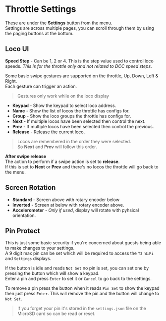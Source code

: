 # Throttle Settings

These are under the **Settings** button from the menu.\
Settings are across multiple pages, you can scroll through them by using the paging buttons at the bottom.

## Loco UI

**Speed Step** - Can be 1, 2 or 4. This is the step value used to control loco speeds. *This is for the throttle only and not related to DCC speed steps*.

Some basic swipe gestures are supported on the throttle, Up, Down, Left & Right.\
Each gesture can trigger an action.

> Gestures only work while on the loco display

* **Keypad** - Show the keypad to select loco address.
* **Name** - Show the list of locos the throttle has configs for.
* **Group** - Show the loco groups the throttle has configs for.
* **Next** - If multiple locos have been selected then control the next.
* **Prev** - If multiple locos have been selected then control the previous.
* **Release** - Release the current loco.

> Locos are remembered in the order they were selected.\
So **Next** and **Prev** will follow this order.

**After swipe release**\
The action to perform if a swipe action is set to **release**.\
If this is set to **Next** or **Prev** and there's no locos the throttle will go back to the menu.

## Screen Rotation

* **Standard** - Screen above with rotary encoder below
* **Inverted** - Screen at below with rotary encoder above.
* **Accelerometer** - *Only if used*, display will rotate with pyhsical orientation.

## Pin Protect

This is just some basic security if you're concerned about guests being able to make changes to your settings.\
A 9 digit max pin can be set which will be required to access the `T3 WiFi` and `Settings` displays.

If the button is idle and reads `Not Set` no pin is set, you can set one by pressing the button which will show a keypad.\
Enter a pin and press `Enter` to set it or `Cancel` to go back to the settings.

To remove a pin press the button when it reads `Pin Set` to show the keypad then just press `Enter`. This will remove the pin and the button will change to `Not Set`.

> If you forget your pin it's stored in the `settings.json` file on the MicroSD card so can be read or reset.
